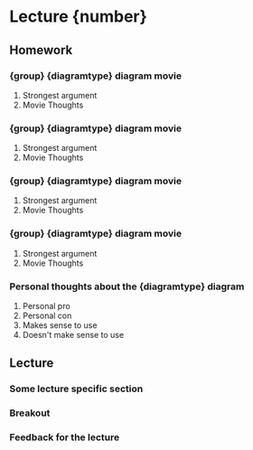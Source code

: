 # Lecture {number}
## Homework
### {group} {diagramtype} diagram movie
1. Strongest argument  
2. Movie Thoughts  
### {group} {diagramtype} diagram movie
1. Strongest argument
2. Movie Thoughts
### {group} {diagramtype} diagram movie
1. Strongest argument
2. Movie Thoughts
### {group} {diagramtype} diagram movie
1. Strongest argument
2. Movie Thoughts
### Personal thoughts about the {diagramtype} diagram
1. Personal pro  
2. Personal con  
3. Makes sense to use  
4. Doesn't make sense to use  

## Lecture
### Some lecture specific section
### Breakout
### Feedback for the lecture
